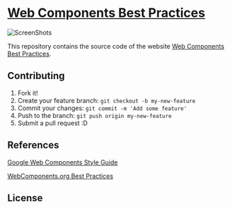 # [Web Components Best Practices](mateusortiz.github.io/webcomponents-best-practices)

![ScreenShots](http://cl.ly/image/1a2E3w2r1D0W/Image%202014-10-16%20at%206.27.20%20PM.png)

This repository contains the source code of the website [Web Components Best Practices](mateusortiz.github.io/webcomponents-best-practices/). 

## Contributing

1. Fork it!
2. Create your feature branch: `git checkout -b my-new-feature`
3. Commit your changes: `git commit -m 'Add some feature'`
4. Push to the branch: `git push origin my-new-feature`
5. Submit a pull request :D

## References

[Google Web Components Style Guide](https://github.com/GoogleWebComponents/style-guide)

[WebComponents.org Best Practices](http://webcomponents.org/articles/web-components-best-practices/)

## License

